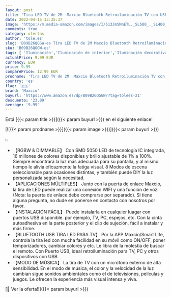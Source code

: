 ```yaml
---
layout: post
title: 'Tira LED TV de 2M  Maxcio Bluetooth Retroiluminación TV con USB  APP Control  LED RGB SMD 5050  16 Millones de Colores Sincronización con Música Luces LED para Television y Monitores de 32-55 Pulgadas'
date: 2022-04-15 13:35:37
image: 'https://m.media-amazon.com/images/I/513JmSMnETL._SL500_._SL400_.jpg'
comments: true
category: ofertas
author: 'tole.es'
slug: 'B09B26QGGW-es Tira LED TV de 2M Maxcio Bluetooth Retroiluminación TV con...'
sku: 'B09B26QGGW-es'
tags: [ 'Iluminación','Iluminación de interior','Iluminación decorativa y para usos específicos de interior','Tiras LED de interior','maxcio','television','🇪🇸', ]
actualPrice: 9.99 EUR
currency: EUR
price: 9.99
comparePrice: 12.99 EUR
prodname: 'Tira LED TV de 2M  Maxcio Bluetooth Retroiluminación TV con USB  APP Control  LED RGB SMD 5050  16 Millones de Colores Sincronización con Música Luces LED para Television y Monitores de 32-55 Pulgadas'
country: 'es'
flag: '🇪🇸'
brand: 'Maxcio'
buyurl: 'https://www.amazon.es/dp/B09B26QGGW/?tag=tolees-21'
descuento: '23.09'
average: '9.99'
---
```


Está [{{< param title >}}]({{< param buyurl >}}) en el siguiente enlace!

[![{{< param prodname >}}]({{< param image >}})]({{< param buyurl >}})

ℹ️:

- 【RGBW & DIMMABLE】 Con SMD 5050 LED de tecnología IC integrada, 16 millones de colores disponibles y brillo ajustable de 1% a 100%. Siempre encontrará la luz más adecuada para su pantalla, y al mismo tiempo le alivia eficazmente la fatiga visual. 8 Modos de escena seleccionable para ocasiones distintas, y también puede DIY la luz personalizada según la necesitad.
- 【APLICACIONES MÚLTIPLES】 Junto con la puerta de enlace Maxcio, la tira de LED puede realizar una conexión WIFI y una función de voz. (Nota: la puerta de enlace debe comprarse por separado). Si tiene alguna pregunta, no dude en ponerse en contacto con nosotros por favor.
- 【INSTALACIÓN FÁCIL】 Puede instalarla en cualquier luagar con puertos USB disponible. por ejemplo, TV, PC, espejos, etc. Con la cinta autoadhesiva en la parte posterior y el clip de sujeción, fácil a instalar y más firme.
- 【BLUETOOTH USB TIRA LED PARA TV】 Por la APP Maxcio/Smart Life, controla la tira led con mucha facilidad en su móvil como ON/OFF, poner temporizadores, cambiar colores y etc. Le libra de la molestia de buscar el remoto. Con Puerto USB, ideal retroiluminación para TV, PC y otros dispositivos con USB.
- 【MODO DE MÚSICA】 La tira de TV con un micrófono externo de alta sensibilidad. En el modo de música, el color y la velocidad de la luz cambian sigue sonidos ambientales como el de televisiones, películas y juegos. Le ofrecen la experiencia más visual intensa y viva.

[🛒 Ver la oferta!!]({{< param buyurl >}})

